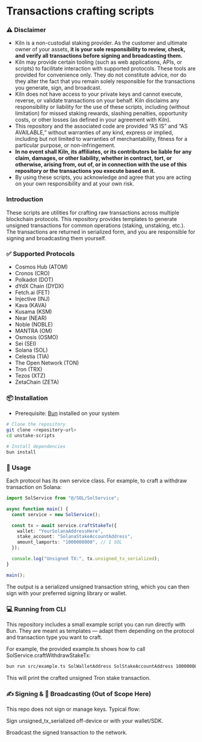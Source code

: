 # Transactions crafting scripts

### ⚠️ Disclaimer

- Kiln is a non-custodial staking provider. As the customer and ultimate owner of your assets, **it is your sole responsibility to review, check, and verify all transactions before signing and broadcasting them.**
- Kiln may provide certain tooling (such as web applications, APIs, or scripts) to facilitate interaction with supported protocols. These tools are provided for convenience only. They do not constitute advice, nor do they alter the fact that you remain solely responsible for the transactions you generate, sign, and broadcast.
- Kiln does not have access to your private keys and cannot execute, reverse, or validate transactions on your behalf. Kiln disclaims any responsibility or liability for the use of these scripts, including (without limitation) for missed staking rewards, slashing penalties, opportunity costs, or other losses  (as defined in your agreement with Kiln).
- This repository and the associated code are provided “AS IS” and “AS AVAILABLE,” without warranties of any kind, express or implied, including but not limited to warranties of merchantability, fitness for a particular purpose, or non-infringement.
- **In no event shall Kiln, its affiliates, or its contributors be liable for any claim, damages, or other liability, whether in contract, tort, or otherwise, arising from, out of, or in connection with the use of this repository or the transactions you execute based on it.**
- By using these scripts, you acknowledge and agree that you are acting on your own responsibility and at your own risk.

### Introduction

These scripts are utilities for crafting raw transactions across multiple blockchain protocols. This repository provides templates to generate unsigned transactions for common operations (staking, unstaking, etc.). The transactions are returned in serialized form, and you are responsible for signing and broadcasting them yourself.

### ✅ Supported Protocols

- Cosmos Hub (ATOM)
- Cronos (CRO)
- Polkadot (DOT)
- dYdX Chain (DYDX)
- Fetch.ai (FET)
- Injective (INJ)
- Kava (KAVA)
- Kusama (KSM)
- Near (NEAR)
- Noble (NOBLE)
- MANTRA (OM)
- Osmosis (OSMO)
- Sei (SEI)
- Solana (SOL)
- Celestia (TIA)
- The Open Network (TON)
- Tron (TRX)
- Tezos (XTZ)
- ZetaChain (ZETA)

### 📦 Installation

- Prerequisite: [Bun](https://bun.sh/) installed on your system

```bash
# Clone the repository
git clone <repository-url>
cd unstake-scripts

# Install dependencies
bun install
```

### 🚀 Usage

Each protocol has its own service class. For example, to craft a withdraw transaction on Solana:

```ts
import SolService from "@/SOL/SolService";

async function main() {
  const service = new SolService();

  const tx = await service.craftStakeTx({
    wallet: "YourSolanaAddressHere",
    stake_account: "SolanaStakeAccountAddress",
    amount_lamports: "1000000000", // 1 SOL
  });

  console.log("Unsigned TX:", tx.unsigned_tx_serialized);
}

main();
```

The output is a serialized unsigned transaction string, which you can then sign with your preferred signing library or wallet.

### 💻 Running from CLI

This repository includes a small example script you can run directly with Bun.
They are meant as templates — adapt them depending on the protocol and transaction type you want to craft.

For example, the provided example.ts shows how to call SolService.craftWithdrawStakeTx:

```bash
bun run src/example.ts SolWalletAddress SolStakeAccountAddress 1000000000
```

This will print the crafted unsigned Tron stake transaction.

### ✍️ Signing & 📡 Broadcasting (Out of Scope Here)

This repo does not sign or manage keys. Typical flow:

Sign unsigned_tx_serialized off-device or with your wallet/SDK.

Broadcast the signed transaction to the network.
